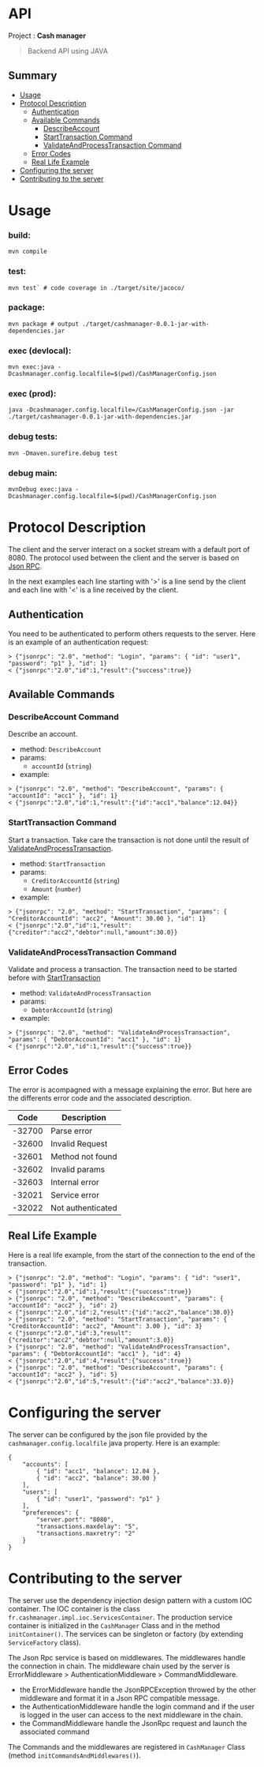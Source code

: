 # API

Project : **Cash manager**
> Backend API using JAVA

## Summary

- [Usage](#Usage)
- [Protocol Description](#Protocol-Description)
  - [Authentication](#Authentication)
  - [Available Commands](#Available-Commands)
    - [DescribeAccount](#DescribeAccount-Command)
    - [StartTransaction Command](#StartTransaction-Command)
    - [ValidateAndProcessTransaction Command](#ValidateAndProcessTransaction-Command)
  - [Error Codes](#Error-Codes)
  - [Real Life Example](#Real-Life-Example)
- [Configuring the server](#Configuring-the-server)
- [Contributing to the server](#Contributing-to-the-server)

# Usage

### build:
```
mvn compile
```
### test:
```
mvn test` # code coverage in ./target/site/jacoco/
```
### package:
```
mvn package # output ./target/cashmanager-0.0.1-jar-with-dependencies.jar
```
### exec (devlocal):
```
mvn exec:java -Dcashmanager.config.localfile=$(pwd)/CashManagerConfig.json
```
### exec (prod):
```
java -Dcashmanager.config.localfile=/CashManagerConfig.json -jar ./target/cashmanager-0.0.1-jar-with-dependencies.jar
```
### debug tests:
```
mvn -Dmaven.surefire.debug test
```
### debug main:
```
mvnDebug exec:java -Dcashmanager.config.localfile=$(pwd)/CashManagerConfig.json
```

# Protocol Description

The client and the server interact on a socket stream with a default port of 8080. The protocol used between the client and the server is based on [Json RPC](https://www.jsonrpc.org/specification).

In the next examples each line starting with '>' is a line send by the client and each line with '<' is a line received by the client.

## Authentication

You need to be authenticated to perform others requests to the server. Here is an example of an authentication request:
```
> {"jsonrpc": "2.0", "method": "Login", "params": { "id": "user1", "password": "p1" }, "id": 1}
< {"jsonrpc":"2.0","id":1,"result":{"success":true}}
```

## Available Commands

### DescribeAccount Command
Describe an account.

- method: `DescribeAccount`
- params:
  - `accountId` (`string`)
- example:
```
> {"jsonrpc": "2.0", "method": "DescribeAccount", "params": { "accountId": "acc1" }, "id": 1}
< {"jsonrpc":"2.0","id":1,"result":{"id":"acc1","balance":12.04}}
```

### StartTransaction Command
Start a transaction. Take care the transaction is not done until the result of [ValidateAndProcessTransaction](#ValidateAndProcessTransaction-Command).

- method: `StartTransaction`
- params:
  - `CreditorAccountId` (`string`)
  - `Amount` (`number`)
- example:
```
> {"jsonrpc": "2.0", "method": "StartTransaction", "params": { "CreditorAccountId": "acc2", "Amount": 30.00 }, "id": 1}
< {"jsonrpc":"2.0","id":1,"result":{"creditor":"acc2","debtor":null,"amount":30.0}}
```

### ValidateAndProcessTransaction Command
Validate and process a transaction. The transaction need to be started before with [StartTransaction](#StartTransaction-Command)

- method: `ValidateAndProcessTransaction`
- params:
  - `DebtorAccountId` (`string`)
- example:
```
> {"jsonrpc": "2.0", "method": "ValidateAndProcessTransaction", "params": { "DebtorAccountId": "acc1" }, "id": 1}
< {"jsonrpc":"2.0","id":1,"result":{"success":true}}
```

## Error Codes
The error is acompagned with a message explaining the error. But here are the differents error code and the associated description.

| Code   | Description       |
| ------ | ----------------- |
| -32700 | Parse error       |
| -32600 | Invalid Request   |
| -32601 | Method not found  |
| -32602 | Invalid params    |
| -32603 | Internal error    |
| -32021 | Service error     |
| -32022 | Not authenticated |

## Real Life Example
Here is a real life example, from the start of the connection to the end of the transaction.
```
> {"jsonrpc": "2.0", "method": "Login", "params": { "id": "user1", "password": "p1" }, "id": 1}
< {"jsonrpc":"2.0","id":1,"result":{"success":true}}
> {"jsonrpc": "2.0", "method": "DescribeAccount", "params": { "accountId": "acc2" }, "id": 2}
< {"jsonrpc":"2.0","id":2,"result":{"id":"acc2","balance":30.0}}
> {"jsonrpc": "2.0", "method": "StartTransaction", "params": { "CreditorAccountId": "acc2", "Amount": 3.00 }, "id": 3}
< {"jsonrpc":"2.0","id":3,"result":{"creditor":"acc2","debtor":null,"amount":3.0}}
> {"jsonrpc": "2.0", "method": "ValidateAndProcessTransaction", "params": { "DebtorAccountId": "acc1" }, "id": 4}
< {"jsonrpc":"2.0","id":4,"result":{"success":true}}
> {"jsonrpc": "2.0", "method": "DescribeAccount", "params": { "accountId": "acc2" }, "id": 5}
< {"jsonrpc":"2.0","id":5,"result":{"id":"acc2","balance":33.0}}
```

# Configuring the server
The server can be configured by the json file provided by the `cashmanager.config.localfile` java property.
Here is an example:
```
{
    "accounts": [
        { "id": "acc1", "balance": 12.04 },
        { "id": "acc2", "balance": 30.00 }
    ],
    "users": [
        { "id": "user1", "password": "p1" }
    ],
    "preferences": {
        "server.port": "8080",
        "transactions.maxdelay": "5",
        "transactions.maxretry": "2"
    }
}
```

# Contributing to the server

The server use the dependency injection design pattern with a custom IOC container. The IOC container is the class `fr.cashmanager.impl.ioc.ServicesContainer`. The production service container is initialized in the `CashManager` Class and in the method `initContainer()`.
The services can be singleton or factory (by extending `ServiceFactory` class).

The Json Rpc service is based on middlewares. The middlewares handle the connection in chain. The middleware chain used by the server is ErrorMiddleware > AuthenticationMiddleware > CommandMiddleware.
 - the ErrorMiddleware handle the JsonRPCException throwed by the other middleware and format it in a Json RPC compatible message.
 - the AuthenticationMiddleware handle the login command and if the user is logged in the user can access to the next middleware in the chain.
 - the CommandMiddleware handle the JsonRpc request and launch the associated command

The Commands and the middlewares are registered in `CashManager` Class (method `initCommandsAndMiddlewares()`).
